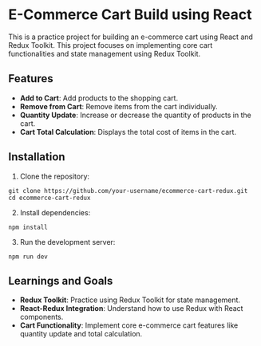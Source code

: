 # E-Commerce Cart Build using React

This is a practice project for building an e-commerce cart using React and Redux Toolkit. This project focuses on implementing core cart functionalities and state management using Redux Toolkit.

## Features
- **Add to Cart**: Add products to the shopping cart.
- **Remove from Cart**: Remove items from the cart individually.
- **Quantity Update**: Increase or decrease the quantity of products in the cart.
- **Cart Total Calculation**: Displays the total cost of items in the cart.

## Installation
1. Clone the repository:
```
git clone https://github.com/your-username/ecommerce-cart-redux.git
cd ecommerce-cart-redux
```

2. Install dependencies:
```
npm install
```

3. Run the development server:
```
npm run dev
```

## Learnings and Goals
- **Redux Toolkit**: Practice using Redux Toolkit for state management.
- **React-Redux Integration**: Understand how to use Redux with React components.
- **Cart Functionality**: Implement core e-commerce cart features like quantity update and total calculation.